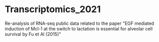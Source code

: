 # Transcriptomics_2021
Re-analysis of RNA-seq public data related to the paper "EGF mediated induction of Mcl-1 at the switch to lactation 
is essential for alveolar cell survival by Fu et Al (2015)"
